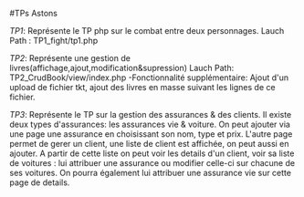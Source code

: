 #TPs Astons

*TP1*: Représente le TP php sur le combat entre deux personnages. Lauch Path : TP1_fight/tp1.php

*TP2*: Représente une gestion de livres(affichage,ajout,modification&supression) Lauch Path: TP2_CrudBook/view/index.php
     -Fonctionnalité supplémentaire: Ajout d'un upload de fichier tkt, ajout des livres en masse suivant les lignes de ce fichier.
     
*TP3*: Représente le TP sur la gestion des assurances & des clients. Il existe deux types d'assurances: les assurances vie & voiture. On peut ajouter via une page une assurance en choisissant son nom, type et prix.
L'autre page permet de gerer un client, une liste de client est affichée, on peut aussi en ajouter. A partir de cette liste on peut voir les details d'un client, voir sa liste de voitures : lui attribuer une assurance ou modifier celle-ci sur chacune de ses voitures. On pourra également lui attribuer une assurance vie sur cette page de details.
